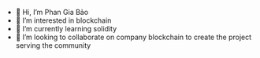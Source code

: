 - 👋 Hi, I’m Phan Gia Bảo
- 👀 I’m interested in blockchain
- 🌱 I’m currently learning solidity
- 💞️ I’m looking to collaborate on company blockchain to create the project serving the community

<!---
phangiabao1/phangiabao1 is a ✨ special ✨ repository because its `README.md` (this file) appears on your GitHub profile.
You can click the Preview link to take a look at your changes.
--->
